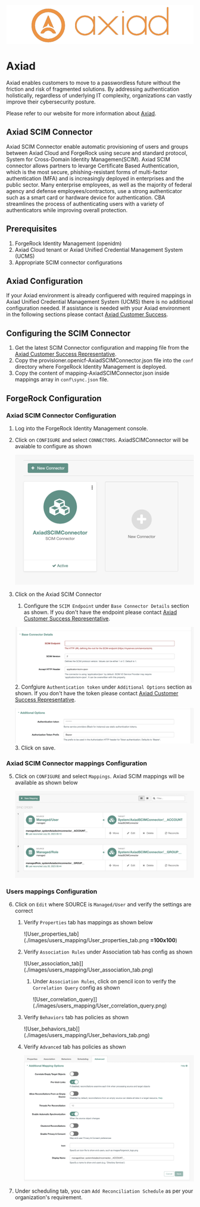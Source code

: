 ![Axiad logo](images/axiad_logo.png)

# Axiad

Axiad enables customers to move to a passwordless future without the friction and risk of fragmented solutions. By addressing authentication holistically, regardless of underlying IT complexity, organizations can vastly improve their cybersecurity posture.

Please refer to our website for more information about [Axiad](https://www.axiad.com/).

## Axiad SCIM Connector

Axiad SCIM Connector enable automatic provisioning of users and groups between Axiad Cloud and ForgeRock using secure and standard protocol, System for Cross-Domain Identity Managemen(SCIM). Axiad SCIM connector allows partners to levarge Certificate Based Authentication, which is the most secure, phishing-resistant forms of multi-factor authentication (MFA) and is increasingly deployed in enterprises and the public sector. Many enterprise employees, as well as the majority of federal agency and defense employees/contractors, use a strong authenticator such as a smart card or hardware device for authentication. CBA streamlines the process of authenticating users with a variety of authenticators while improving overall protection.

## Prerequisites

1. ForgeRock Identity Management (openidm)
1. Axiad Cloud tenant or Axiad Unified Credential Management System (UCMS)
1. Appropriate SCIM connector configurations

## Axiad Configuration

If your Axiad environment is already configuered with required mappings in Axiad Unified Credential Management System (UCMS) there is no additional configuration needed. If assistance is needed with your Axiad environment in the following sections please contact [Axiad Customer Success](mailto:customer.success@axiad.com).

## Configuring the SCIM Connector

1. Get the latest SCIM Connector configuration and mapping file from the [Axiad Customer Success Representative](mailto:customer.success@axiad.com).
2. Copy the provisioner.openicf-AxiadSCIMConnector.json file into the `conf` directory where ForgeRock Identity Management is deployed.
3. Copy the content of mapping-AxiadSCIMConnector.json inside mappings array in `conf\sync.json` file.

## ForgeRock Configuration
### Axiad SCIM Connector Configuration
1. Log into the ForgeRock Identity Management console.
2. Click on `CONFIGURE` and select `CONNECTORS`. AxiadSCIMConnector will be avaiable to configure as shown
  
   ![Axiad SCIM Connector |10x10](./images/Axiad_SCIM_Connector.png)
4. Click on the Axiad SCIM Connector
   1. Configure the `SCIM Endpoint` under `Base Connector Details` section as shown. If you don't have the endpoint please contact [Axiad Customer Success Representative](mailto:customer.success@axiad.com).
  
   ![SCIM Endpoint](./images/SCIM_endpoint_config.png)
   2. Confgiure `Authentication token` under `Additional Options` section as shown. If you don't have the token please contact [Axiad Customer Success Representative](mailto:customer.success@axiad.com).
  
   ![Authentication Token](./images/Authentication_token_config.png)
   3. Click on save.

### Axiad SCIM Connector mappings Configuration   
5. Click on `CONFIGURE` and select `Mappings`. Axiad SCIM mappings will be available as shown below
  
   ![Axiad SCIM Mappings](./images/Axiad_SCIM_Mappings.png)

### Users mappings Configuration 
6. Click on `Edit` where SOURCE is `Managed/User` and verify the settings are correct
   1. Verify `Properties` tab has mappings as shown below
  
      ![User_properties_tab](./images/users_mapping/User_properties_tab.png **=100x100**)
   2. Verify `Association Rules` under Association tab has config as shown
  
      ![User_association_tab]](./images/users_mapping/User_association_tab.png)
      1. Under `Association Rules`, click on pencil icon to verify the `Correlation Query` config as shown
  
         ![User_correlation_query]](./images/users_mapping/User_correlation_query.png)
   3. Verify `Behaviors` tab has policies as shown
  
      ![User_behaviors_tab]](./images/users_mapping/User_behaviors_tab.png)
   4. Verify `Advanced` tab has policies as shown 
  
      ![User_advanced_tab](./images/users_mapping/User_advanced_tab.png)  
       
7. Under scheduling tab, you can `Add Reconciliation Schedule` as per your organization's requirement. 